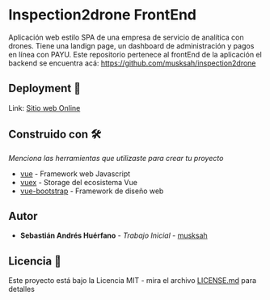 # Inspection2drone FrontEnd

Aplicación web estilo SPA de una empresa de servicio de analítica con drones. Tiene una landign page, un dashboard de administración y pagos en línea con PAYU.
Este repositorio pertenece al frontEnd de la aplicación el backend se encuentra acá: https://github.com/musksah/inspection2drone

## Deployment 🚀

Link: [Sitio web Online](https://inspection2dronevue.herokuapp.com/#/home)

## Construido con 🛠️

_Menciona las herramientas que utilizaste para crear tu proyecto_

* [vue](https://vuejs.org/) - Framework web Javascript
* [vuex](https://vuex.vuejs.org/) - Storage del ecosistema Vue
* [vue-bootstrap](https://rometools.github.io/rome/) - Framework de diseño web

## Autor

* **Sebastián Andrés Huérfano** - *Trabajo Inicial* - [musksah](https://github.com/musksah/)

## Licencia 📄

Este proyecto está bajo la Licencia MIT - mira el archivo [LICENSE.md](LICENSE.md) para detalles


